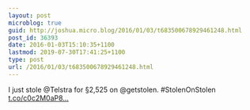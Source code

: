 ```yaml
---
layout: post
microblog: true
guid: http://joshua.micro.blog/2016/01/03/t683500678929461248.html
post_id: 36393
date: 2016-01-03T15:10:35+1100
lastmod: 2019-07-30T17:41:25+1100
type: post
url: /2016/01/03/t683500678929461248.html
---
```

I just stole @Telstra for §2,525 on @getstolen. #StolenOnStolen [t.co/c0c2M0aP8...](https://t.co/c0c2M0aP8s)
